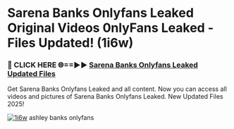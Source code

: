 # Sarena Banks Onlyfans Leaked Original Videos 0nlyFans Leaked - Files Updated! (1i6w)

<h3>🔴 CLICK HERE 🌐==►► <a href="https://best4dudes.click/HH4t6V" rel="nofollow">Sarena Banks Onlyfans Leaked Updated Files</a></h3>

Get Sarena Banks Onlyfans Leaked and all content. Now you can access all videos and pictures of Sarena Banks Onlyfans Leaked. New Updated Files 2025!

[![1i6w](https://github.com/user-attachments/assets/8c521d6e-e6e3-4a75-9320-d58ab9d79d5b)](https://best4dudes.click/HH4t6V)
ashley banks onlyfans
